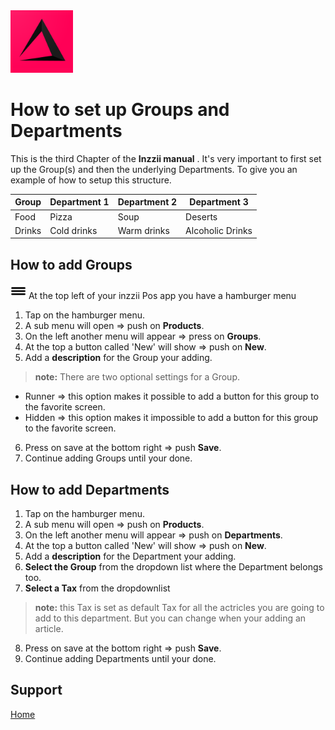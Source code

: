 <img src="../Assets/Pictures/play_store_512.png" alt="inzzii logo" width="100"/>

# How to set up Groups and Departments
This is the third Chapter of the **Inzzii manual** . It's very important to first set up the Group(s) and then the underlying Departments. 
To give you an example of how to setup this structure.

Group | Department 1 | Department 2 | Department 3
--- | --- | --- | ---
Food | Pizza | Soup | Deserts
Drinks | Cold drinks | Warm drinks | Alcoholic Drinks


## How to add Groups

<img src="../Assets/Pictures/Hmenu.png" alt="hamburgermenu" width="25" height="25"/> At the top left of your inzzii Pos app you have a hamburger menu 
1. Tap on the hamburger menu.
2. A sub menu will open => push on **Products**.
3. On the left another menu will appear => press on **Groups**. 
4. At the top a button called 'New' will show => push on **New**.
5. Add a **description** for the Group your adding.
> **note:** There are two optional settings for a Group. 
- Runner => this option makes it possible to add a button for this group to the favorite screen.
- Hidden => this option makes it impossible to add a button for this group to the favorite screen.
 
6. Press on save at the bottom right => push **Save**.
7. Continue adding Groups until your done.

## How to add Departments 

1. Tap on the hamburger menu.
2. A sub menu will open => push on **Products**.
3. On the left another menu will appear => push on **Departments**. 
4. At the top a button called 'New' will show => push on **New**.
5. Add a **description** for the Department your adding.
6. **Select the Group** from the dropdown list where the Department belongs too.
7. **Select a Tax** from the dropdownlist 
> **note:** this Tax is set as default Tax for all the actricles you are going to add to this department. But you can change when your adding an article.
8. Press on save at the bottom right => push **Save**.
9. Continue adding Departments until your done.


## Support
[Home](../index.md)

